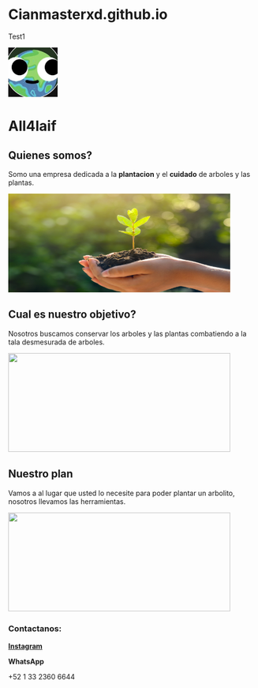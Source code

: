 # Cianmasterxd.github.io
Test1
<html lang="en">
<body>
  <img src="All4Life.png" width="100" height="100"><h1>All4laif</h1>  
  <h2>Quienes somos?</h2>
  <p>Somo una empresa dedicada a la <b>plantacion</b> y el <b>cuidado</b> de arboles y las plantas.</p>
  <img src="Arbolito.png" width="450" height="200">
  <h2>Cual es nuestro objetivo?</h2>
  <p>Nosotros buscamos conservar los arboles y las plantas combatiendo a la tala desmesurada de arboles.</p>
  <img src="GreenLungs.png" width="450" height="200">
  <h2>Nuestro plan</h2>
  <p>Vamos a al lugar que usted lo necesite para poder plantar un arbolito, nosotros llevamos las herramientas.</p>
  <img src="https://trucosdejardineria.com/wp-content/uploads/2019/10/planting-a-tree.png.webp" width="450" height="200">
    <h3>Contactanos:</h3>
  <a href="https://www.instagram.com/arb_4_laif/" target="_blank"><b>Instagram</b></a>
  <p><b>WhatsApp</b></p>
  <p>+52 1 33 2360 6644</p>
</body>
</html>

